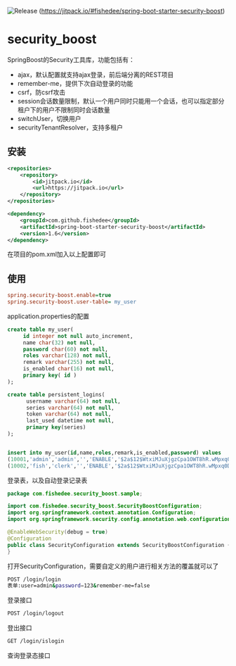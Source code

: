 ![Release](https://jitpack.io/v/fishedee/spring-boot-starter-security-boost.svg)
(https://jitpack.io/#fishedee/spring-boot-starter-security-boost)

# security_boost

SpringBoost的Security工具库，功能包括有：

* ajax，默认配置就支持ajax登录，前后端分离的REST项目
* remember-me，提供下次自动登录的功能
* csrf，防csrf攻击
* session会话数量限制，默认一个用户同时只能用一个会话，也可以指定部分租户下的用户不限制同时会话数量
* switchUser，切换用户
* securityTenantResolver，支持多租户

## 安装

```xml
<repositories>
    <repository>
        <id>jitpack.io</id>
        <url>https://jitpack.io</url>
    </repository>
</repositories>

<dependency>
    <groupId>com.github.fishedee</groupId>
    <artifactId>spring-boot-starter-security-boost</artifactId>
    <version>1.6</version>
</dependency>
```

在项目的pom.xml加入以上配置即可

## 使用

```ini
spring.security-boost.enable=true
spring.security-boost.user-table= my_user
```

application.properties的配置

```sql
create table my_user(
     id integer not null auto_increment,
     name char(32) not null,
     password char(60) not null,
     roles varchar(128) not null,
     remark varchar(255) not null,
     is_enabled char(16) not null,
     primary key( id )
);

create table persistent_logins(
      username varchar(64) not null,
      series varchar(64) not null,
      token varchar(64) not null,
      last_used datetime not null,
      primary key(series)
);


insert into my_user(id,name,roles,remark,is_enabled,password) values
(10001,'admin','admin','','ENABLE','$2a$12$WtxiMJuXjgzCpa1OWT8hR.wMpxq0DbeF1fMpCJbdzCdhdYte1ZtfC'),
(10002,'fish','clerk','','ENABLE','$2a$12$WtxiMJuXjgzCpa1OWT8hR.wMpxq0DbeF1fMpCJbdzCdhdYte1ZtfC');
```

登录表，以及自动登录记录表

```java
package com.fishedee.security_boost.sample;

import com.fishedee.security_boost.SecurityBoostConfiguration;
import org.springframework.context.annotation.Configuration;
import org.springframework.security.config.annotation.web.configuration.EnableWebSecurity;

@EnableWebSecurity(debug = true)
@Configuration
public class SecurityConfiguration extends SecurityBoostConfiguration {
}
```

打开SecurityConfiguration，需要自定义的用户进行相关方法的覆盖就可以了

```bash
POST /login/login
表单:user=admin&password=123&remember-me=false
```

登录接口

```bash
POST /login/logout
```

登出接口

```bash
GET /login/islogin
```

查询登录态接口
